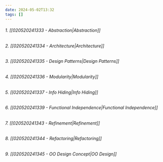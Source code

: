 ```yaml
---
date: 2024-05-02T13:32
tags: []
---
```

###### 1. [[020520241333 - Abstraction|Abstraction]]
###### 2. [[020520241334 - Architecture|Architecture]]
###### 3. [[020520241335 - Design Patterns|Design Patterns]]
###### 4. [[020520241336 - Modularity|Modularity]]
###### 5. [[020520241337 - Info Hiding|Info Hiding]]
###### 6. [[020520241339 - Functional Independence|Functional Independence]]
###### 7. [[020520241343 - Refinement|Refinement]]
###### 8. [[020520241344 - Refactoring|Refactoring]]
###### 9. [[020520241345 - OO Design Concept|OO Design]]